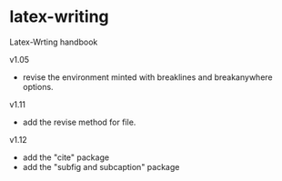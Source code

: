 # latex-writing
Latex-Wrting handbook

v1.05 
* revise the environment minted with breaklines and breakanywhere options.

v1.11 
* add the revise method for file.

v1.12 
* add the "cite" package
* add the "subfig and subcaption" package 
